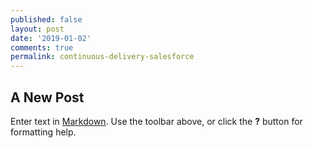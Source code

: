 ```yaml
---
published: false
layout: post
date: '2019-01-02'
comments: true
permalink: continuous-delivery-salesforce
---
```

## A New Post

Enter text in [Markdown](http://daringfireball.net/projects/markdown/). Use the toolbar above, or click the **?** button for formatting help.
